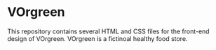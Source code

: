 # VOrgreen
This repository contains several HTML and CSS files for the front-end design of VOrgreen. VOrgreen is a fictinoal healthy food store.
